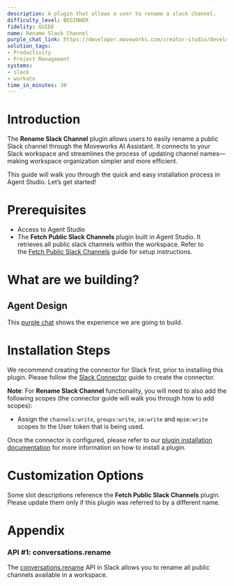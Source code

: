 ```yaml
---
description: A plugin that allows a user to rename a slack channel.
difficulty_level: BEGINNER
fidelity: GUIDE
name: Rename Slack Channel
purple_chat_link: https://developer.moveworks.com/creator-studio/developer-tools/purple-chat/?conversation=%7B%22startTimestamp%22%3A%2211%3A43+AM%22%2C%22messages%22%3A%5B%7B%22role%22%3A%22user%22%2C%22parts%22%3A%5B%7B%22richText%22%3A%22%3Cp%3EI+want+to+change+the+name+of+a+slack+channel%3Cbr%3E%3C%2Fp%3E%22%7D%5D%7D%2C%7B%22role%22%3A%22assistant%22%2C%22parts%22%3A%5B%7B%22richText%22%3A%22%3Cp%3EWhich+slack+channel+do+you+want+to+change%3Cbr%3E%3C%2Fp%3E%22%7D%5D%7D%2C%7B%22role%22%3A%22user%22%2C%22parts%22%3A%5B%7B%22richText%22%3A%22%3Cp%3E%23prospect-visa%3Cbr%3E%3C%2Fp%3E%22%7D%5D%7D%2C%7B%22role%22%3A%22assistant%22%2C%22parts%22%3A%5B%7B%22richText%22%3A%22%3Cp%3EWhat+is+the+new+channel+name%3F%3Cbr%3E%3C%2Fp%3E%22%7D%5D%7D%2C%7B%22role%22%3A%22user%22%2C%22parts%22%3A%5B%7B%22richText%22%3A%22%3Cp%3E%23customer-visa%3Cbr%3E%3C%2Fp%3E%22%7D%5D%7D%2C%7B%22role%22%3A%22assistant%22%2C%22parts%22%3A%5B%7B%22richText%22%3A%22%3Cp%3E%3Cstrong%3EChannel+Name+Change+Successful%3C%2Fstrong%3E%3A+The+channel+%3Cstrong%3E%5C%22prospect-visa%5C%22%3C%2Fstrong%3E+has+been+successfully+renamed+to+%3Cstrong%3E%5C%22customer-visa%5C%22%3C%2Fstrong%3E.+You+may+want+to+update+any+internal+documentation+or+notify+your+team+about+the+new+channel+name.%3C%2Fp%3E%22%7D%5D%7D%5D%7D
solution_tags:
- Productivity
- Project Management
systems:
- slack
- workato
time_in_minutes: 30
---
```


# Introduction

The **Rename Slack Channel** plugin allows users to easily rename a public Slack channel through the Moveworks AI Assistant. It connects to your Slack workspace and streamlines the process of updating channel names—making workspace organization simpler and more efficient.

This guide will walk you through the quick and easy installation process in Agent Studio. Let’s get started!

# Prerequisites

- Access to Agent Studio
- The **Fetch Public Slack Channels** plugin built in Agent Studio. It retrieves all public slack channels within the workspace. Refer to the [Fetch Public Slack Channels](https://developer.moveworks.com/creator-studio/resources/plugin?id=list-publick-slack-channels) guide for setup instructions.

# What are we building?

## Agent Design

This [purple chat](https://developer.moveworks.com/creator-studio/developer-tools/purple-chat/?conversation=%7B%22startTimestamp%22%3A%2211%3A43+AM%22%2C%22messages%22%3A%5B%7B%22role%22%3A%22user%22%2C%22parts%22%3A%5B%7B%22richText%22%3A%22%3Cp%3EI+want+to+change+the+name+of+a+slack+channel%3Cbr%3E%3C%2Fp%3E%22%7D%5D%7D%2C%7B%22role%22%3A%22assistant%22%2C%22parts%22%3A%5B%7B%22richText%22%3A%22%3Cp%3EWhich+slack+channel+do+you+want+to+change%3Cbr%3E%3C%2Fp%3E%22%7D%5D%7D%2C%7B%22role%22%3A%22user%22%2C%22parts%22%3A%5B%7B%22richText%22%3A%22%3Cp%3E%23prospect-visa%3Cbr%3E%3C%2Fp%3E%22%7D%5D%7D%2C%7B%22role%22%3A%22assistant%22%2C%22parts%22%3A%5B%7B%22richText%22%3A%22%3Cp%3EWhat+is+the+new+channel+name%3F%3Cbr%3E%3C%2Fp%3E%22%7D%5D%7D%2C%7B%22role%22%3A%22user%22%2C%22parts%22%3A%5B%7B%22richText%22%3A%22%3Cp%3E%23customer-visa%3Cbr%3E%3C%2Fp%3E%22%7D%5D%7D%2C%7B%22role%22%3A%22assistant%22%2C%22parts%22%3A%5B%7B%22richText%22%3A%22%3Cp%3E%3Cstrong%3EChannel+Name+Change+Successful%3C%2Fstrong%3E%3A+The+channel+%3Cstrong%3E%5C%22prospect-visa%5C%22%3C%2Fstrong%3E+has+been+successfully+renamed+to+%3Cstrong%3E%5C%22customer-visa%5C%22%3C%2Fstrong%3E.+You+may+want+to+update+any+internal+documentation+or+notify+your+team+about+the+new+channel+name.%3C%2Fp%3E%22%7D%5D%7D%5D%7D) shows the experience we are going to build.

# Installation Steps

We recommend creating the connector for Slack first, prior to installing this plugin. Please follow the [Slack Connector](https://developer.moveworks.com/creator-studio/resources/connector/?id=slack) guide to create the connector.

**Note**: For **Rename Slack Channel** functionality, you will need to also add the following scopes (the connector guide will walk you through how to add scopes): 

- Assign the `channels:write`, `groups:write`, `im:write` and `mpim:write` scopes to the User token that is being used.

Once the connector is configured, please refer to our [plugin installation documentation](https://help.moveworks.com/docs/ai-agent-marketplace) for more information on how to install a plugin. 

# Customization Options

Some slot descriptions reference the **Fetch Public Slack Channels** plugin. Please update them only if this plugin was referred to by a different name.

# Appendix

### API #1: conversations.rename

The [conversations.rename](https://api.slack.com/methods/conversations.rename) API in Slack allows you to rename all public channels available in a workspace.